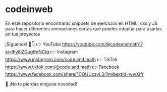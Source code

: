 # codeinweb
En este repositorio encontrarás snippets de ejercicios en HTML, css y JS para hacer diferentes animaciones cortas que puedes adaptar para usarlas en tus proyectos

¡Síguenos! 👋👇
👉 YouTube https://youtube.com/@codeandmath1?si=Ihy8jZGugtfnNCtq
👉 Instagram  https://www.instagram.com/code.and.math
👉 TikTok https://www.tiktok.com/@code.and.math
👉 Facebook https://www.facebook.com/share/1CQUUczvL3/?mibextid=wwXIfr

📲 ¡No te pierdas ninguna novedad!
